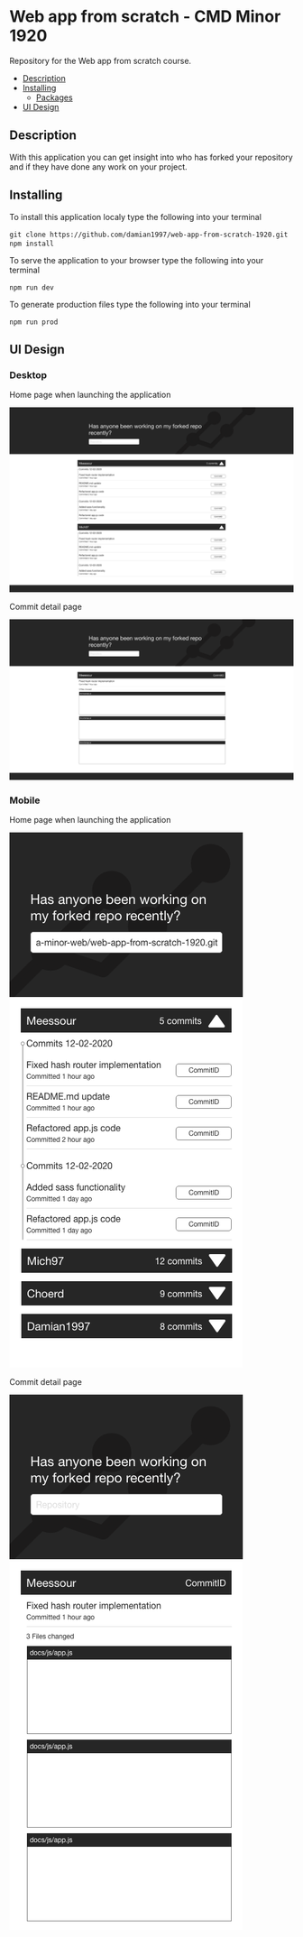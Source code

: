 # Web app from scratch - CMD Minor 1920
Repository for the Web app from scratch course.

* [Description](#description)
* [Installing](#installing)
	* [Packages](#packages)
* [UI Design](#ui-design)

## Description
With this application you can get insight into who has forked your repository and if they have done any work on your project.

## Installing

To install this application localy type the following into your terminal
```
git clone https://github.com/damian1997/web-app-from-scratch-1920.git
npm install
```

To serve the application to your browser type the following into your terminal
```
npm run dev
```

To generate production files type the following into your terminal
```
npm run prod
```

## UI Design

### Desktop

Home page when launching the application

<img src="./src/images/github/desktopdesign-overview.png">

Commit detail page

<img src="./src/images/github/desktopdesign-detail.png">

### Mobile

Home page when launching the application

<img src="./src/images/github/mobiledesign-wafs.png">

Commit detail page

<img src="./src/images/github/mobiledesign-detailpage.png">
<!-- Add a link to your live demo in Github Pages 🌐-->

<!-- ☝️ replace this description with a description of your own work -->

<!-- replace the code in the /docs folder with your own, so you can showcase your work with GitHub Pages 🌍 -->

<!-- Add a nice poster image here at the end of the week, showing off your shiny frontend 📸 -->

<!-- Maybe a table of contents here? 📚 -->

<!-- How about a section that describes how to install this project? 🤓 -->

<!-- ...but how does one use this project? What are its features 🤔 -->

<!-- What external data source is featured in your project and what are its properties 🌠 -->

<!-- Maybe a checklist of done stuff and stuff still on your wishlist? ✅ -->

<!-- How about a license here? 📜 (or is it a licence?) 🤷 -->
